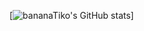 [![bananaTiko's GitHub stats](https://github-readme-stats.vercel.app/api?username=bananaTiko&show_icons=true&theme=dark)]

